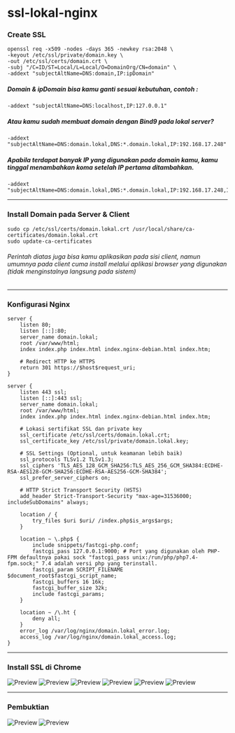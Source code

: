# ssl-lokal-nginx

### Create SSL

```
openssl req -x509 -nodes -days 365 -newkey rsa:2048 \
-keyout /etc/ssl/private/domain.key \
-out /etc/ssl/certs/domain.crt \
-subj "/C=ID/ST=Local/L=Local/O=DomainOrg/CN=domain" \
-addext "subjectAltName=DNS:domain,IP:ipDomain"

```

##### Domain & ipDomain bisa kamu ganti sesuai kebutuhan, contoh :

```
-addext "subjectAltName=DNS:localhost,IP:127.0.0.1"
```

##### Atau kamu sudah membuat domain dengan Bind9 pada lokal server?

```
-addext "subjectAltName=DNS:domain.lokal,DNS:*.domain.lokal,IP:192.168.17.248"
```

##### Apabila terdapat banyak IP yang digunakan pada domain kamu, kamu tinggal menambahkan koma setelah IP pertama ditambahkan.

```
-addext "subjectAltName=DNS:domain.lokal,DNS:*.domain.lokal,IP:192.168.17.248,IP:172.27.170.106"
```

---

### Install Domain pada Server & Client

```
sudo cp /etc/ssl/certs/domain.lokal.crt /usr/local/share/ca-certificates/domain.lokal.crt
sudo update-ca-certificates

```

###### Perintah diatas juga bisa kamu aplikasikan pada sisi client, namun umumnya pada client cuma install melalui aplikasi browser yang digunakan (tidak menginstalnya langsung pada sistem)

---

### Konfigurasi Nginx

```
server {
    listen 80;
    listen [::]:80;
    server_name domain.lokal;
    root /var/www/html;
    index index.php index.html index.nginx-debian.html index.htm;

    # Redirect HTTP ke HTTPS
    return 301 https://$host$request_uri;
}

server {
    listen 443 ssl;
    listen [::]:443 ssl;
    server_name domain.lokal;
    root /var/www/html;
    index index.php index.html index.nginx-debian.html index.htm;

    # Lokasi sertifikat SSL dan private key
    ssl_certificate /etc/ssl/certs/domain.lokal.crt;
    ssl_certificate_key /etc/ssl/private/domain.lokal.key;

    # SSL Settings (Optional, untuk keamanan lebih baik)
    ssl_protocols TLSv1.2 TLSv1.3;
    ssl_ciphers 'TLS_AES_128_GCM_SHA256:TLS_AES_256_GCM_SHA384:ECDHE-RSA-AES128-GCM-SHA256:ECDHE-RSA-AES256-GCM-SHA384';
    ssl_prefer_server_ciphers on;

    # HTTP Strict Transport Security (HSTS)
    add_header Strict-Transport-Security "max-age=31536000; includeSubDomains" always;

    location / {
        try_files $uri $uri/ /index.php$is_args$args;
    }

    location ~ \.php$ {
        include snippets/fastcgi-php.conf;
        fastcgi_pass 127.0.0.1:9000; # Port yang digunakan oleh PHP-FPM defaultnya pakai sock "fastcgi_pass unix:/run/php/php7.4-fpm.sock;" 7.4 adalah versi php yang terinstall.
        fastcgi_param SCRIPT_FILENAME $document_root$fastcgi_script_name;
        fastcgi_buffers 16 16k;
        fastcgi_buffer_size 32k;
        include fastcgi_params;
    }

    location ~ /\.ht {
        deny all;
    }
    error_log /var/log/nginx/domain.lokal_error.log;
    access_log /var/log/nginx/domain.lokal_access.log;
}
```

---

### Install SSL di Chrome

![Preview](img/install-ssl-chrome-1.png)
![Preview](img/install-ssl-chrome-2.png)
![Preview](img/install-ssl-chrome-3.png)
![Preview](img/install-ssl-chrome-4.png)
![Preview](img/install-ssl-chrome-5.png)
![Preview](img/install-ssl-chrome-6.png)

---

### Pembuktian

![Preview](img/ssl1.png)
![Preview](img/ssl2.png)
